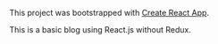 This project was bootstrapped with [Create React App](https://github.com/facebookincubator/create-react-app).

This is a basic blog using React.js without Redux.